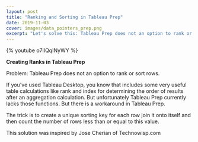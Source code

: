 ```yaml
---
layout: post
title: "Ranking and Sorting in Tableau Prep"
date: 2019-11-03
cover: images/data_pointers_prep.png
excerpt: "Let's solve this: Tableau Prep does not an option to rank or sort rows."
---
```

{% youtube o7lIQqINyWY %}

**Creating Ranks in Tableau Prep**

Problem: Tableau Prep does not an option to rank or sort rows.

If you've used Tableau Desktop, you know that includes some very useful table calculations like rank and
index for determining the order of results after an aggregation calculation. But unfortunately Tableau Prep currently lacks those functions. But there is a workaround in Tableau Prep.

The trick is to create a unique sorting key for each row join it onto itself and then count the number of rows less than or equal to this value.

This solution was inspired by Jose Cherian of Technowisp.com 
